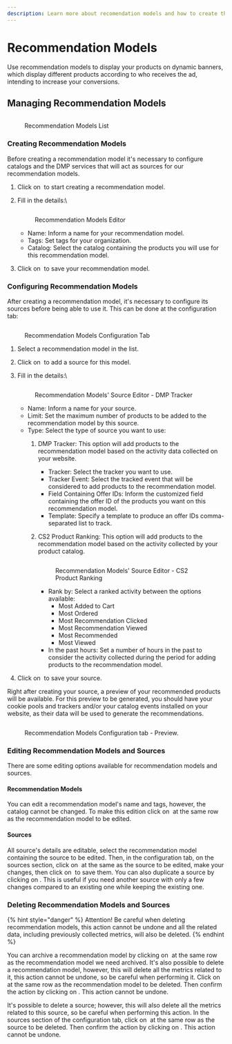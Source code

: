 ```yaml
---
description: Learn more about recomendation models and how to create them.
---
```


# Recommendation Models

Use recommendation models to display your products on dynamic banners, which display different products according to who receives the ad, intending to increase your conversions.

## Managing Recommendation Models

<figure><img src="../../.gitbook/assets/image (62).png" alt=""><figcaption><p>Recommendation Models List</p></figcaption></figure>

### Creating Recommendation Models

Before creating a recommendation model it's necessary to configure catalogs and the DMP services that will act as sources for our recommendation models.

1. Click on <img src="../../.gitbook/assets/image (52).png" alt="" data-size="line"> to start creating a recommendation model.
2.  Fill in the details:\


    <figure><img src="../../.gitbook/assets/image (48) (2).png" alt=""><figcaption><p>Recommendation Models Editor</p></figcaption></figure>

    * Name: Inform a name for your recommendation model.
    * Tags: Set tags for your organization.
    * Catalog: Select the catalog containing the products you will use for this recommendation model.
3. Click on <img src="../../.gitbook/assets/image (53).png" alt="" data-size="line"> to save your recommendation model.

### Configuring Recommendation Models

After creating a recommendation model, it's necessary to configure its sources before being able to use it. This can be done at the configuration tab:

<figure><img src="../../.gitbook/assets/Captura de tela 2024-05-15 095125.png" alt=""><figcaption><p>Recommendation Models Configuration Tab</p></figcaption></figure>

1. Select a recommendation model in the list.
2. Click on <img src="../../.gitbook/assets/image (56).png" alt="" data-size="line"> to add a source for this model.
3.  Fill in the details:\


    <figure><img src="../../.gitbook/assets/image (50).png" alt=""><figcaption><p>Recommendation Models' Source Editor - DMP Tracker</p></figcaption></figure>

    * Name: Inform a name for your source.
    * Limit: Set the maximum number of products to be added to the recommendation model by this source.
    * Type: Select the type of source you want to use:
      1. DMP Tracker: This option will add products to the recommendation model based on the activity data collected on your website.
         * Tracker: Select the tracker you want to use.
         * Tracker Event: Select the tracked event that will be considered to add products to the recommendation model.
         * Field Containing Offer IDs: Inform the customized field containing the offer ID of the products you want on this recommendation model.
         * Template: Specify a template to produce an offer IDs comma-separated list to track.
      2.  CS2 Product Ranking: This option will add products to the recommendation model based on the activity collected by your product catalog.

          <figure><img src="../../.gitbook/assets/image (51).png" alt=""><figcaption><p>Recommendation Models' Source Editor - CS2 Product Ranking</p></figcaption></figure>

          * Rank by: Select a ranked activity between the options available:
            * Most Added to Cart
            * Most Ordered
            * Most Recommendation Clicked
            * Most Recommendation Viewed
            * Most Recommended
            * Most Viewed
          * In the past hours: Set a number of hours in the past to consider the activity collected during the period for adding products to the recommendation model.
4. Click on <img src="../../.gitbook/assets/image (54).png" alt="" data-size="line"> to save your source.

Right after creating your source, a preview of your recommended products will be available. For this preview to be generated, you should have your cookie pools and trackers and/or your catalog events installed on your website, as their data will be used to generate the recommendations.

<figure><img src="../../.gitbook/assets/image (64).png" alt=""><figcaption><p>Recommendation Models Configuration tab - Preview.</p></figcaption></figure>

### Editing Recommendation Models and Sources

There are some editing options available for recommendation models and sources.

#### Recommendation Models

You can edit a recommendation model's name and tags, however, the catalog cannot be changed. To make this edition click on <img src="../../.gitbook/assets/image (115).png" alt="" data-size="line"> at the same row as the recommendation model to be edited.

#### Sources

All source's details are editable, select the recommendation model containing the source to be edited. Then, in the configuration tab, on the sources section, click on <img src="../../.gitbook/assets/image (116).png" alt="" data-size="line"> at the same as the source to be edited, make your changes, then click on <img src="../../.gitbook/assets/image (54).png" alt="" data-size="line"> to save them. You can also duplicate a source by clicking on <img src="../../.gitbook/assets/image (117).png" alt="" data-size="line">. This is useful if you need another source with only a few changes compared to an existing one while keeping the existing one.&#x20;

### Deleting Recommendation Models and Sources

{% hint style="danger" %}
Attention! Be careful when deleting recommendation models, this action cannot be undone and all the related data, including previously collected metrics, will also be deleted.
{% endhint %}

You can archive a recommendation model by clicking on <img src="../../.gitbook/assets/image (63).png" alt="" data-size="line"> at the same row as the recommendation model we need archived. It's also possible to delete a recommendation model, however, this will delete all the metrics related to it, this action cannot be undone, so be careful when performing it. Click on <img src="../../.gitbook/assets/image (128).png" alt="" data-size="original"> at the same row as the recommendation model to be deleted. Then confirm the action by clicking on <img src="../../.gitbook/assets/image (129).png" alt="" data-size="line">. This action cannot be undone.&#x20;

It's possible to delete a source; however, this will also delete all the metrics related to this source, so be careful when performing this action. In the sources section of the configuration tab, click on <img src="../../.gitbook/assets/image (128).png" alt="" data-size="original"> at the same row as the source to be deleted. Then confirm the action by clicking on <img src="../../.gitbook/assets/image (129).png" alt="" data-size="line">. This action cannot be undone.



